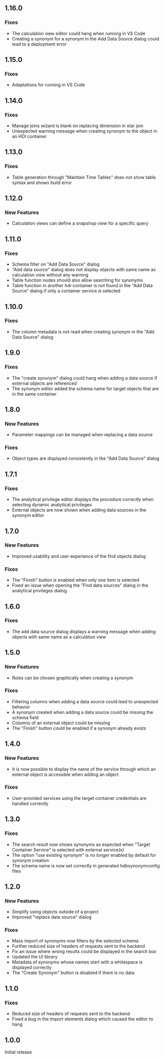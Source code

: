 ## 1.16.0

### Fixes
- The calculation view editor could hang when running in VS Code
- Creating a synonym for a synonym in the Add Data Source dialog could lead to a deployment error

## 1.15.0

### Fixes
- Adaptations for running in VS Code

## 1.14.0

### Fixes
- Manage joins wizard is blank on replacing dimension in star join
- Unexpected warning message when creating synonym to the object in an HDI container

## 1.13.0

### Fixes
- Table generation through "Maintain Time Tables" does not show table syntax and shows build error


## 1.12.0

### New Features
- Calculation views can define a snapshop view for a specific query

## 1.11.0

### Fixes
- Schema filter on "Add Data Source" dialog
- "Add data source" dialog does not display objects with same name as calculation view without any warning
- Table function nodes should also allow searching for synonyms
- Table function in another hdi-container is not found in the "Add Data Source" dialog if only a container service is selected

## 1.10.0

### Fixes
- The column metadata is not read when creating synonym in the "Add Data Source" dialog

## 1.9.0

### Fixes
- The "create synonym" dialog could hang when adding a data source if external objects are referenced
- The synonym editor added the schema name for target objects that are in the same container

## 1.8.0

### New Features
- Parameter mappings can be managed when replacing a data source

### Fixes
- Object types are displayed consistently in the "Add Data Source" dialog

## 1.7.1

### Fixes
- The analytical privilege editor displays the procedure correctly when selecting dynamic analytical privileges
- External objects are now shown when adding data sources in the synonym editor

## 1.7.0

### New Features
- Improved usability and user experience of the find objects dialog

### Fixes
- The "Finish" button is enabled when only one item is selected
- Fixed an issue when opening the "Find data sources" dialog in the analytical privileges dialog

## 1.6.0

### Fixes
- The add data source dialog displays a warning message when adding objects with same name as a calculation view

## 1.5.0

### New Features
- Roles can be chosen graphically when creating a synonym

### Fixes
- Filtering columns when adding a data source could lead to unexpected behavior
- A synonym created when adding a data source could be missing the schema field
- Columns of an external object could be missing
- The "Finish" button could be enabled if a synonym already exists

## 1.4.0

### New Features
- It is now possible to display the name of the service through which an external object is accessible when adding an object

### Fixes
- User-provided services using the target container credentials are handled correctly

## 1.3.0

### Fixes
- The search result now shows synonyms as expected when "Target Container Service" is selected with external service(s)
- The option "use existing synonym" is no longer enabled by default for synonym creation
- The schema name is now set correctly in generated hdbsynonymconfig files

## 1.2.0

### New Features
- Simplify using objects outside of a project
- Improved "replace data source" dialog

### Fixes
- Mass import of synonyms now filters by the selected schema
- Further reduced size of headers of requests sent to the backend
- Fix an issue where wrong results could be displayed in the search box
- Updated the UI library
- Metadata of synonyms whose names start with a whitespace is displayed correctly
- The "Create Synonym" button is disabled if there is no data

## 1.1.0

### Fixes
- Reduced size of headers of requests sent to the backend
- Fixed a bug in the Import elements dialog which caused the editor to hang

## 1.0.0

Initial release
